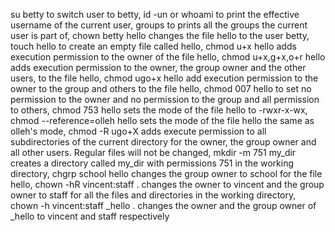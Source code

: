 su betty to switch user to betty, id -un or whoami to print the effective username of the current user, groups to prints all the groups the current user is part of, chown betty hello changes the file hello to the user betty, touch hello to create an empty file called hello, chmod u+x hello adds execution permission to the owner of the file hello, chmod u+x,g+x,o+r hello adds execution permission to the owner, the group owner and the other users, to the file hello, chmod ugo+x hello add execution permission to the owner to the group and others to the file hello, chmod 007 hello to set no permission to the owner and no permission to the group and all permission to others, chmod 753 hello sets the mode of the file hello to -rwxr-x-wx, chmod --reference=olleh hello sets the mode of the file hello the same as olleh's mode, chmod -R ugo+X adds execute permission to all subdirectories of the current directory for the owner, the group owner and all other users. Regular files will not be changed, mkdir -m 751 my_dir creates a directory called my_dir with permissions 751 in the working directory, chgrp school hello changes the group owner to school for the file hello, chown -hR vincent:staff . changes the owner to vincent and the group owner to staff for all the files and directories in the working directory, chown -h vincent:staff _hello . changes the owner and the group owner of _hello to vincent and staff respectively 
